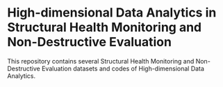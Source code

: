 # High-dimensional Data Analytics in Structural Health Monitoring and Non-Destructive Evaluation
This repository contains several Structural Health Monitoring and Non-Destructive Evaluation datasets and codes of High-dimensional Data Analytics.

